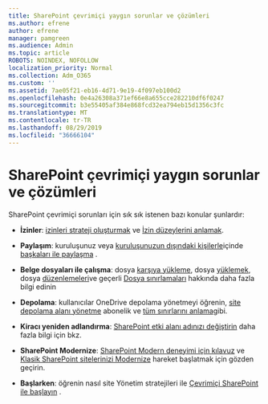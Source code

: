 ```yaml
---
title: SharePoint çevrimiçi yaygın sorunlar ve çözümleri
ms.author: efrene
author: efrene
manager: pamgreen
ms.audience: Admin
ms.topic: article
ROBOTS: NOINDEX, NOFOLLOW
localization_priority: Normal
ms.collection: Adm_O365
ms.custom: ''
ms.assetid: 7ae05f21-eb16-4d71-9e19-4f097eb100d2
ms.openlocfilehash: 0e4a26308a371ef66e8a655cce282210df6f0247
ms.sourcegitcommit: b3e55405af384e868fcd32ea794eb15d1356c3fc
ms.translationtype: MT
ms.contentlocale: tr-TR
ms.lasthandoff: 08/29/2019
ms.locfileid: "36666104"
---
```

# <a name="sharepoint-online-common-issues-and-resolutions"></a>SharePoint çevrimiçi yaygın sorunlar ve çözümleri

SharePoint çevrimiçi sorunları için sık sık istenen bazı konular şunlardır:

- **İzinler**: [izinleri strateji oluşturmak](https://docs.microsoft.com/sharepoint/default-sharepoint-groups) ve [İzin düzeylerini anlamak](https://docs.microsoft.com/sharepoint/understanding-permission-levels).

- **Paylaşım**: kuruluşunuz veya [kuruluşunuzun dışındaki kişilerle](https://docs.microsoft.com/sharepoint/external-sharing-overview)içinde [başkaları ile paylaşma](https://docs.microsoft.com/sharepoint/default-sharepoint-groups) .

- **Belge dosyaları ile çalışma**: dosya [karşıya yükleme](https://support.office.com/article/Upload-a-folder-or-files-to-a-document-library-eb18fcba-c953-4d45-8d90-8da66edeacdb), dosya [yüklemek](https://support.office.com/article/Download-files-and-folders-from-OneDrive-or-SharePoint-5c7397b7-19c7-4893-84fe-d02e8fa5df05), dosya [düzenlemeleri](https://support.office.com/article/Edit-a-document-in-a-document-library-02d8497f-1c13-4114-949a-b8466f639b07)ve geçerli [Dosya sınırlamaları](https://support.office.com/article/invalid-file-names-and-file-types-in-onedrive-onedrive-for-business-and-sharepoint-64883a5d-228e-48f5-b3d2-eb39e07630fa?ui=en-US&amp;rs=en-US&amp;ad=US) hakkında daha fazla bilgi edinin

- **Depolama**: kullanıcılar OneDrive depolama yönetmeyi öğrenin</a>, [site depolama alanı yönetme](https://docs.microsoft.com/sharepoint/manage-site-collection-storage-limits) abonelik ve [tüm sınırlarını anlama](https://docs.microsoft.com/office365/servicedescriptions/sharepoint-online-service-description/sharepoint-online-limits)gibi.

- **Kiracı yeniden adlandırma**: [SharePoint etki alanı adınızı değiştirin](https://docs.microsoft.com/sharepoint/change-your-sharepoint-domain-name) daha fazla bilgi için bkz.

- **SharePoint Modernize**: [SharePoint Modern deneyimi için kılavuz](https://docs.microsoft.com/sharepoint/guide-to-sharepoint-modern-experience) ve [Klasik SharePoint sitelerinizi Modernize](https://docs.microsoft.com/sharepoint/dev/transform/modernize-classic-sites) hareket başlatmak için gözden geçirin.

- **Başlarken**: öğrenin nasıl site Yönetim stratejileri ile [Çevrimiçi SharePoint ile başlayın](https://docs.microsoft.com/sharepoint/introduction) .